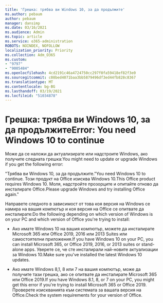 ```yaml
---
title: 'Грешка: трябва ви Windows 10, за да продължите'
ms.author: pebaum
author: pebaum
manager: dansimp
ms.date: 03/16/2021
ms.audience: Admin
ms.topic: article
ms.service: o365-administration
ROBOTS: NOINDEX, NOFOLLOW
localization_priority: Priority
ms.collection: Adm_O365
ms.custom:
- "9797"
- "9005484"
ms.openlocfilehash: 4cd2191c46a4724750cc297f0fa59418ef82f3e0
ms.sourcegitcommit: c08bed4071baa3bb5879496df3ed44fb828c8367
ms.translationtype: MT
ms.contentlocale: bg-BG
ms.lasthandoff: 03/19/2021
ms.locfileid: "51034878"
---
```

# <a name="error-you-need-windows-10-to-continue"></a><span data-ttu-id="03147-102">Грешка: трябва ви Windows 10, за да продължите</span><span class="sxs-lookup"><span data-stu-id="03147-102">Error: You need Windows 10 to continue</span></span>

<span data-ttu-id="03147-103">Може да се наложи да актуализирате или надстроите Windows, ако получите следната грешка:</span><span class="sxs-lookup"><span data-stu-id="03147-103">You might need to update or upgrade Windows if you get the following error:</span></span>

<span data-ttu-id="03147-104">"Трябва ви Windows 10, за да продължите.</span><span class="sxs-lookup"><span data-stu-id="03147-104">"You need Windows 10 to continue.</span></span> <span data-ttu-id="03147-105">Този продукт на Office изисква Windows 10.</span><span class="sxs-lookup"><span data-stu-id="03147-105">This Office product requires Windows 10.</span></span> <span data-ttu-id="03147-106">Моля, надстройте прозорците и опитайте отново да инсталирате Office.</span><span class="sxs-lookup"><span data-stu-id="03147-106">Please upgrade Windows and try installing Office again."</span></span>

<span data-ttu-id="03147-107">Направете следното в зависимост от това коя версия на Windows се намира на вашия компютър и коя версия на Office се опитвате да инсталирате:</span><span class="sxs-lookup"><span data-stu-id="03147-107">Do the following depending on which version of Windows is on your PC and which version of Office you're trying to install:</span></span>

- <span data-ttu-id="03147-108">Ако имате Windows 10 на вашия компютър, можете да инсталирате Microsoft 365 или Office 2019, 2016 или 2013 Suites или самостоятелни приложения.</span><span class="sxs-lookup"><span data-stu-id="03147-108">If you have Windows 10 on your PC, you can install Microsoft 365, or Office 2019, 2016, or 2013 suites or stand-alone apps.</span></span> <span data-ttu-id="03147-109">Уверете се, че сте инсталирали най-новите актуализации за Windows 10.</span><span class="sxs-lookup"><span data-stu-id="03147-109">Make sure you've installed the latest Windows 10 updates.</span></span>

- <span data-ttu-id="03147-110">Ако имате Windows 8,1, 8 или 7 на вашия компютър, може да получите тази грешка, ако се опитвате да инсталирате Microsoft 365 или Office 2019.</span><span class="sxs-lookup"><span data-stu-id="03147-110">If you have Windows 8.1, 8, or 7 on your PC, you might get this error if you're trying to install Microsoft 365 or Office 2019.</span></span> <span data-ttu-id="03147-111">Проверете изискванията към системата за вашата версия на Office.</span><span class="sxs-lookup"><span data-stu-id="03147-111">Check the system requirements for your version of Office.</span></span>